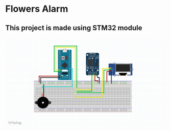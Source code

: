# Flowers Alarm

## This project is made using STM32 module

> 
> 



<picture>
  <img alt="Shows an illustrated sun in light mode and a moon with stars in dark mode." src="https://github.com/itdevx/GreenHouse-Alaram/blob/master/project-uni.PNG?raw=true">
</picture>

